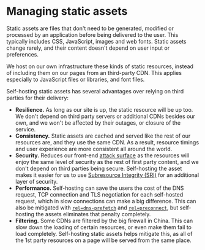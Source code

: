 # Managing static assets

Static assets are files that don't need to be generated, modified or processed by an application before being delivered to the user. This typically includes CSS, JavaScript, images and web fonts. Static assets change rarely, and their content doesn't depend on user input or preferences.

We host on our own infrastructure these kinds of static resources, instead of including them on our pages from an third-party CDN. This applies especially to JavaScript files or libraries, and font files.

Self-hosting static assets has several advantages over relying on third parties for their delivery:

* **Resilience.** As long as our site is up, the static resource will be up too. We don't depend on third party servers or additional CDNs besides our own, and we won't be affected by their outages, or closure of the service.
* **Consistency.** Static assets are cached and served like the rest of our resources are, and they use the same CDN. As a result, resource timings and user experience are more consistent all around the world.
* **Security.** Reduces our front-end [attack surface](https://en.wikipedia.org/wiki/Attack_surface) as the resources will enjoy the same level of security as the rest of first party content, and we don't depend on third parties being secure. Self-hosting the asset makes it easier for us to use [Subresource Integrity (SRI)](https://developer.mozilla.org/en-US/docs/Web/Security/Subresource_Integrity) for an additional layer of security.
* **Performance.** Self-hosting can save the users the cost of the DNS request, TCP connection and TLS negotiation for each self-hosted request, which in slow connections can make a big difference. This can also be mitigated with [`rel=dns-prefetch`](https://developer.mozilla.org/en-US/docs/Learn/Performance/dns-prefetch) and [`rel=preconnect`](https://developer.mozilla.org/en-US/docs/Web/HTML/Link_types/preconnect), but self-hosting the assets eliminates that penalty completely.
* **Filtering.** Some CDNs are filtered by the big firewall in China. This can slow down the loading of certain resources, or even make them fail to load completely. Self-hosting static assets helps mitigate this, as all of the 1st party resources on a page will be served from the same place.
